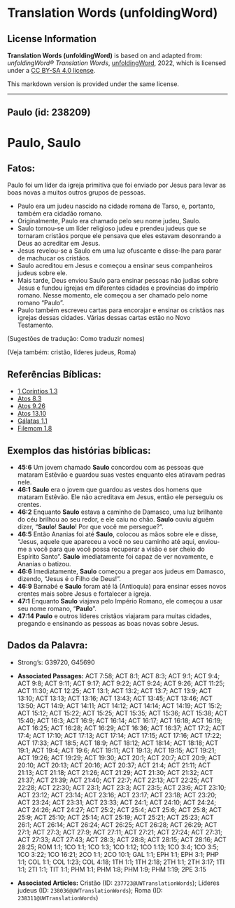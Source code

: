 # Translation Words (unfoldingWord)

## License Information

**Translation Words (unfoldingWord)** is based on and adapted from: _unfoldingWord® Translation Words_, [unfoldingWord](https://unfoldingword.org/utw), 2022, which is licensed under a [CC BY-SA 4.0 license](https://creativecommons.org/licenses/by-sa/4.0/legalcode.en).

This markdown version is provided under the same license.



--------------------------------

## Paulo (id: 238209)

Paulo, Saulo
============

Fatos:
------

Paulo foi um líder da igreja primitiva que foi enviado por Jesus para levar as boas novas a muitos outros grupos de pessoas.

* Paulo era um judeu nascido na cidade romana de Tarso, e, portanto, também era cidadão romano.
* Originalmente, Paulo era chamado pelo seu nome judeu, Saulo.
* Saulo tornou\-se um líder religioso judeu e prendeu judeus que se tornaram cristãos porque ele pensava que eles estavam desonrando a Deus ao acreditar em Jesus.
* Jesus revelou\-se a Saulo em uma luz ofuscante e disse\-lhe para parar de machucar os cristãos.
* Saulo acreditou em Jesus e começou a ensinar seus companheiros judeus sobre ele.
* Mais tarde, Deus enviou Saulo para ensinar pessoas não judias sobre Jesus e fundou igrejas em diferentes cidades e províncias do império romano. Nesse momento, ele começou a ser chamado pelo nome romano “Paulo”.
* Paulo também escreveu cartas para encorajar e ensinar os cristãos nas igrejas dessas cidades. Várias dessas cartas estão no Novo Testamento.

(Sugestões de tradução: Como traduzir nomes)

(Veja também: cristão, líderes judeus, Roma)

Referências Bíblicas:
---------------------

* [1 Coríntios 1\.3](https://ref.ly/1Cor1:3)
* [Atos 8\.3](https://ref.ly/Acts8:3)
* [Atos 9\.26](https://ref.ly/Acts9:26)
* [Atos 13\.10](https://ref.ly/Acts13:10)
* [Gálatas 1\.1](https://ref.ly/Gal1:1)
* [Filemom 1\.8](https://ref.ly/Phlm1:8)

Exemplos das histórias bíblicas:
--------------------------------

* **45:6** Um jovem chamado **Saulo** concordou com as pessoas que mataram Estêvão e guardou suas vestes enquanto eles atiravam pedras nele.
* **46:1** **Saulo** era o jovem que guardou as vestes dos homens que mataram Estêvão. Ele não acreditava em Jesus, então ele perseguiu os crentes.
* **46:2** Enquanto **Saulo** estava a caminho de Damasco, uma luz brilhante do céu brilhou ao seu redor, e ele caiu no chão. **Saulo** ouviu alguém dizer, “**Saulo**! **Saulo**! Por que você me persegue?”.
* **46:5** Então Ananias foi até **Saulo**, colocou as mãos sobre ele e disse, “Jesus, aquele que apareceu a você no seu caminho até aqui, enviou\-me a você para que você possa recuperar a visão e ser cheio do Espírito Santo”. **Saulo** imediatamente foi capaz de ver novamente, e Ananias o batizou.
* **46:6** Imediatamente, **Saulo** começou a pregar aos judeus em Damasco, dizendo, “Jesus é o Filho de Deus!”.
* **46:9** Barnabé e **Saulo** foram até lá (Antioquia) para ensinar esses novos crentes mais sobre Jesus e fortalecer a igreja.
* **47:1** Enquanto **Saulo** viajava pelo Império Romano, ele começou a usar seu nome romano, “**Paulo**”.
* **47:14** **Paulo** e outros líderes cristãos viajaram para muitas cidades, pregando e ensinando as pessoas as boas novas sobre Jesus.

Dados da Palavra:
-----------------

* Strong’s: G39720, G45690

* **Associated Passages:** ACT 7:58; ACT 8:1; ACT 8:3; ACT 9:1; ACT 9:4; ACT 9:8; ACT 9:11; ACT 9:17; ACT 9:22; ACT 9:24; ACT 9:26; ACT 11:25; ACT 11:30; ACT 12:25; ACT 13:1; ACT 13:2; ACT 13:7; ACT 13:9; ACT 13:10; ACT 13:13; ACT 13:16; ACT 13:43; ACT 13:45; ACT 13:46; ACT 13:50; ACT 14:9; ACT 14:11; ACT 14:12; ACT 14:14; ACT 14:19; ACT 15:2; ACT 15:12; ACT 15:22; ACT 15:25; ACT 15:35; ACT 15:36; ACT 15:38; ACT 15:40; ACT 16:3; ACT 16:9; ACT 16:14; ACT 16:17; ACT 16:18; ACT 16:19; ACT 16:25; ACT 16:28; ACT 16:29; ACT 16:36; ACT 16:37; ACT 17:2; ACT 17:4; ACT 17:10; ACT 17:13; ACT 17:14; ACT 17:15; ACT 17:16; ACT 17:22; ACT 17:33; ACT 18:5; ACT 18:9; ACT 18:12; ACT 18:14; ACT 18:18; ACT 19:1; ACT 19:4; ACT 19:6; ACT 19:11; ACT 19:13; ACT 19:15; ACT 19:21; ACT 19:26; ACT 19:29; ACT 19:30; ACT 20:1; ACT 20:7; ACT 20:9; ACT 20:10; ACT 20:13; ACT 20:16; ACT 20:37; ACT 21:4; ACT 21:11; ACT 21:13; ACT 21:18; ACT 21:26; ACT 21:29; ACT 21:30; ACT 21:32; ACT 21:37; ACT 21:39; ACT 21:40; ACT 22:7; ACT 22:13; ACT 22:25; ACT 22:28; ACT 22:30; ACT 23:1; ACT 23:3; ACT 23:5; ACT 23:6; ACT 23:10; ACT 23:12; ACT 23:14; ACT 23:16; ACT 23:17; ACT 23:18; ACT 23:20; ACT 23:24; ACT 23:31; ACT 23:33; ACT 24:1; ACT 24:10; ACT 24:24; ACT 24:26; ACT 24:27; ACT 25:2; ACT 25:4; ACT 25:6; ACT 25:8; ACT 25:9; ACT 25:10; ACT 25:14; ACT 25:19; ACT 25:21; ACT 25:23; ACT 26:1; ACT 26:14; ACT 26:24; ACT 26:25; ACT 26:28; ACT 26:29; ACT 27:1; ACT 27:3; ACT 27:9; ACT 27:11; ACT 27:21; ACT 27:24; ACT 27:31; ACT 27:33; ACT 27:43; ACT 28:3; ACT 28:8; ACT 28:15; ACT 28:16; ACT 28:25; ROM 1:1; 1CO 1:1; 1CO 1:3; 1CO 1:12; 1CO 1:13; 1CO 3:4; 1CO 3:5; 1CO 3:22; 1CO 16:21; 2CO 1:1; 2CO 10:1; GAL 1:1; EPH 1:1; EPH 3:1; PHP 1:1; COL 1:1; COL 1:23; COL 4:18; 1TH 1:1; 1TH 2:18; 2TH 1:1; 2TH 3:17; 1TI 1:1; 2TI 1:1; TIT 1:1; PHM 1:1; PHM 1:8; PHM 1:9; PHM 1:19; 2PE 3:15
* **Associated Articles:** Cristão (ID: `237723@UWTranslationWords`); Líderes judeus (ID: `238036@UWTranslationWords`); Roma (ID: `238311@UWTranslationWords`)

